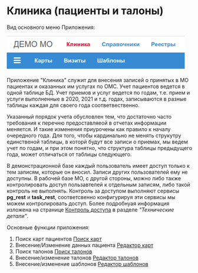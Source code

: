 # Клиника (пациенты и талоны)

Вид основного меню Приложения:

![Меню "Клиника"](./images/menu_clinic.png)

Приложение "Клиника" служит для внесения записей о принятых в МО пациентах и
оказанных им услугах по ОМС. Учет пациентов ведется в одной таблице БД. Учет приемов и
услуг ведется по годам, т.е. прием и услуги выполненные в 2020, 2021 и т.д. годах,
записываются в разные таблицы каждая для своего года соответвественно.

Указанный порядок учета обусловлен тем, что достаточно часто требования к перечню
предоставляеой в отчетах информации меняется. И такие изменения приурочены как правило
к началу очередного года. Для того, чтобы кардинально не менять струкутру единственой
таблицы, в которй будут все записи о приемах, мы ведем учет по годам, и при этом понятно,
что структура таблицы предыдущего года, может отличаться от таблицы следующего.

В демонстрационной базе каждый пользователь имеет доступ только к тем записям, которые он
вносил. Записи других пользователей ему не доступны. В рабочей базе МО, с другой стороны,
можно либо также контролировать доступ пользавтелей к отдельным записям, либо
такой контроль не выполнять. Контроль за доступом выполняют сервисы **pg_rest** и
**task_rest**, соответсвенно конфигурируя эти сервисы мы можем контролировать доступ.
Более подробнуая информация изложена на странице [Контроль доступа](../../admin/access.md)
в разделе *"Teхнические детали"*.

Основные функции приложения:

1. Поиск карт пациентов [Поиск карт](./cards_find.md)
2. Внесение/Изменение данных пациента [Редактор карт](./cards_edit.md)
3. Поиск талонов [Поиск талонов](./talons_find.md)
4. Внесение/изменение талонов [Редактор талонов](./talons_edit.md)
5. Внесение/изменение шаблонов [Редактор шаблонов](./tmpl_edit.md)
